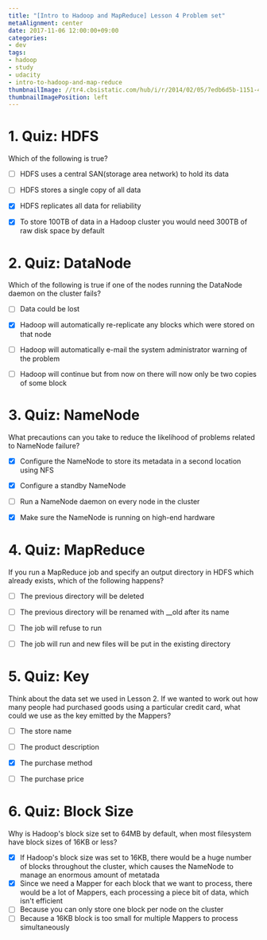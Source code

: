 ```yaml
---
title: "[Intro to Hadoop and MapReduce] Lesson 4 Problem set"
metaAlignment: center
date: 2017-11-06 12:00:00+09:00
categories:
- dev
tags:
- hadoop
- study
- udacity
- intro-to-hadoop-and-map-reduce
thumbnailImage: //tr4.cbsistatic.com/hub/i/r/2014/02/05/7edb6d5b-1151-4824-a8b7-6bd554f0ded5/resize/770x/293413c3bb9555b7d22aac146fa8b928/hadoop.logo.tr.jpg
thumbnailImagePosition: left
---
```


<!--more-->

# 1. Quiz: HDFS

Which of the following is true?

- [ ] HDFS uses a central SAN(storage area network) to hold its data
- [ ] HDFS stores a single copy of all data
- [x] HDFS replicates all data for reliability
- [x] To store 100TB of data in a Hadoop cluster you would need 300TB of raw disk space by default



# 2. Quiz: DataNode

Which of the following is true if one of the nodes running the DataNode daemon on the cluster fails?

- [ ] Data could be lost
- [x] Hadoop will automatically re-replicate any blocks which were stored on that node
- [ ] Hadoop will automatically e-mail the system administrator warning of the problem
- [ ] Hadoop will continue but from now on there will now only be two copies of some block


# 3. Quiz: NameNode

What precautions can you take to reduce the likelihood of problems related to NameNode failure?

- [x] Configure the NameNode to store its metadata in a second location using NFS
- [x] Configure a standby NameNode
- [ ] Run a NameNode daemon on every node in the cluster
- [x] Make sure the NameNode is running on high-end hardware


# 4. Quiz: MapReduce

If you run a MapReduce job and specify an output directory in HDFS which already exists, which of the following happens?

- [ ] The previous directory will be deleted
- [ ] The previous directory will be renamed with __old after its name
- [ ] The job will refuse to run
- [ ] The job will run and new files will be put in the existing directory


# 5. Quiz: Key

Think about the data set we used in Lesson 2. If we wanted to work out how many people had purchased goods using a particular credit card, what could we use as the key emitted by the Mappers?

- [ ] The store name
- [ ] The product description
- [x] The purchase method
- [ ] The purchase price


# 6. Quiz: Block Size

Why is Hadoop's block size set to 64MB by default, when most filesystem have block sizes of 16KB or less?

- [x] If Hadoop's block size was set to 16KB, there would be a huge number of blocks throughout the cluster, which causes the NameNode to manage an enormous amount of metatada
- [x] Since we need a Mapper for each block that we want to process, there would be a lot of Mappers, each processing a piece bit of data, which isn't efficient
- [ ] Because you can only store one block per node on the cluster
- [ ] Because a 16KB block is too small for multiple Mappers to process simultaneously